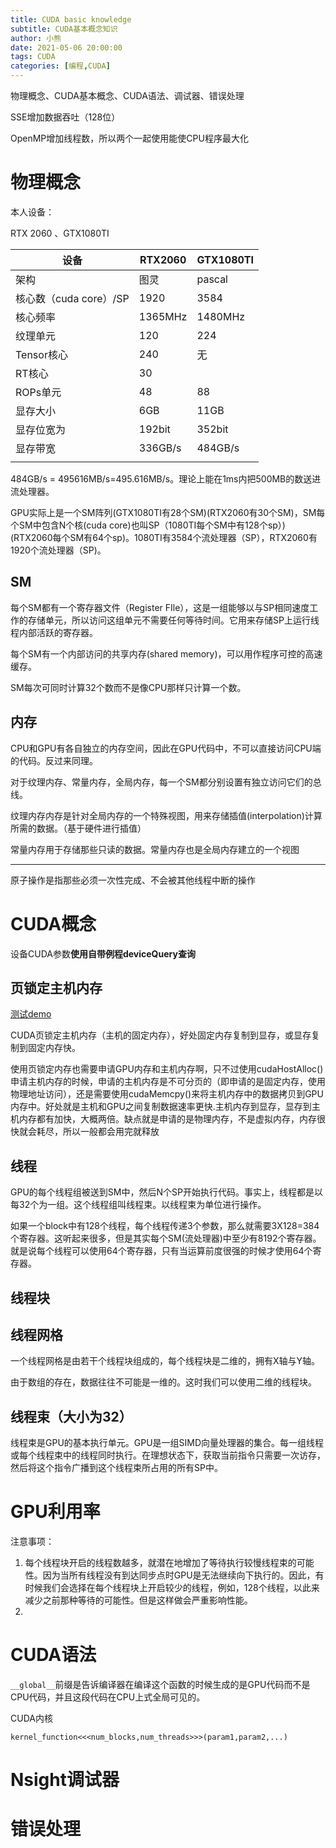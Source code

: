 ```yaml
---
title: CUDA basic knowledge
subtitle: CUDA基本概念知识
author: 小熊
date: 2021-05-06 20:00:00
tags: CUDA
categories: [编程,CUDA]
---
```


物理概念、CUDA基本概念、CUDA语法、调试器、错误处理

<!--more-->

SSE增加数据吞吐（128位）

OpenMP增加线程数，所以两个一起使用能使CPU程序最大化

# 物理概念

本人设备：

RTX 2060 、GTX1080TI

| 设备                   | RTX2060 | GTX1080TI |
| ---------------------- | ------- | --------- |
| 架构                   | 图灵    | pascal    |
| 核心数（cuda core）/SP | 1920    | 3584      |
| 核心频率               | 1365MHz | 1480MHz   |
| 纹理单元               | 120     | 224       |
| Tensor核心             | 240     | 无        |
| RT核心                 | 30      |           |
| ROPs单元               | 48      | 88        |
| 显存大小               | 6GB     | 11GB      |
| 显存位宽为             | 192bit  | 352bit    |
| 显存带宽               | 336GB/s | 484GB/s   |
|                        |         |           |

484GB/s = 495616MB/s=495.616MB/s。理论上能在1ms内把500MB的数送进流处理器。

GPU实际上是一个SM阵列(GTX1080TI有28个SM)(RTX2060有30个SM)，SM每个SM中包含N个核(cuda core)也叫SP（1080TI每个SM中有128个sp）)(RTX2060每个SM有64个sp)。1080TI有3584个流处理器（SP），RTX2060有1920个流处理器（SP)。

## SM

每个SM都有一个寄存器文件（Register FIle），这是一组能够以与SP相同速度工作的存储单元，所以访问这组单元不需要任何等待时间。它用来存储SP上运行线程内部活跃的寄存器。

每个SM有一个内部访问的共享内存(shared memory)，可以用作程序可控的高速缓存。

SM每次可同时计算32个数而不是像CPU那样只计算一个数。

## 内存

CPU和GPU有各自独立的内存空间，因此在GPU代码中，不可以直接访问CPU端的代码。反过来同理。

对于纹理内存、常量内存，全局内存，每一个SM都分别设置有独立访问它们的总线。

纹理内存内存是针对全局内存的一个特殊视图，用来存储插值(interpolation)计算所需的数据。（基于硬件进行插值）

常量内存用于存储那些只读的数据。常量内存也是全局内存建立的一个视图

------

原子操作是指那些必须一次性完成、不会被其他线程中断的操作

# CUDA概念

设备CUDA参数**使用自带例程deviceQuery查询**

## 页锁定主机内存

[测试demo](https://blog.csdn.net/dcrmg/article/details/54975432?utm_medium=distribute.pc_relevant.none-task-blog-baidujs_baidulandingword-0&spm=1001.2101.3001.4242)

CUDA页锁定主机内存（主机的固定内存），好处固定内存复制到显存，或显存复制到固定内存快。

使用页锁定内存也需要申请GPU内存和主机内存啊，只不过使用cudaHostAlloc()申请主机内存的时候，申请的主机内存是不可分页的（即申请的是固定内存，使用物理地址访问），还是需要使用cudaMemcpy()来将主机内存中的数据拷贝到GPU内存中。好处就是主机和GPU之间复制数据速率更快.主机内存到显存，显存到主机内存都有加快，大概两倍。缺点就是申请的是物理内存，不是虚拟内存，内存很快就会耗尽，所以一般都会用完就释放

## 线程

GPU的每个线程组被送到SM中，然后N个SP开始执行代码。事实上，线程都是以每32个为一组。这个线程组叫线程束。以线程束为单位进行操作。

如果一个block中有128个线程，每个线程传递3个参数，那么就需要3X128=384个寄存器。这听起来很多，但是其实每个SM(流处理器)中至少有8192个寄存器。就是说每个线程可以使用64个寄存器，只有当运算前度很强的时候才使用64个寄存器。

## 线程块

## 线程网格

一个线程网格是由若干个线程块组成的，每个线程块是二维的，拥有X轴与Y轴。

由于数组的存在，数据往往不可能是一维的。这时我们可以使用二维的线程块。

## 线程束（大小为32）

线程束是GPU的基本执行单元。GPU是一组SIMD向量处理器的集合。每一组线程或每个线程束中的线程同时执行。在理想状态下，获取当前指令只需要一次访存，然后将这个指令广播到这个线程束所占用的所有SP中。

# GPU利用率

注意事项：

1. 每个线程块开启的线程数越多，就潜在地增加了等待执行较慢线程束的可能性。因为当所有线程没有到达同步点时GPU是无法继续向下执行的。因此，有时候我们会选择在每个线程块上开启较少的线程，例如，128个线程，以此来减少之前那种等待的可能性。但是这样做会严重影响性能。
2. 

# CUDA语法

```__global__```前缀是告诉编译器在编译这个函数的时候生成的是GPU代码而不是CPU代码，并且这段代码在CPU上式全局可见的。

CUDA内核

```
kernel_function<<<num_blocks,num_threads>>>(param1,param2,...)
```



# Nsight调试器



# 错误处理

